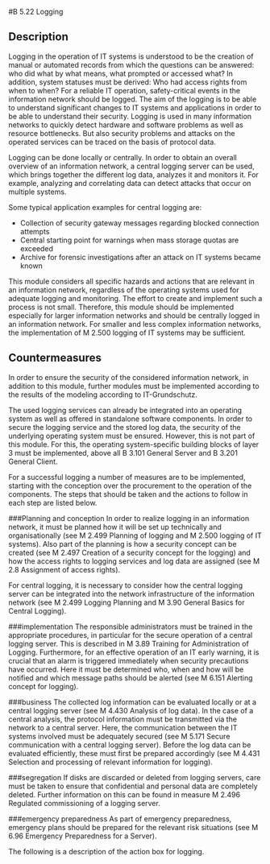 #B 5.22 Logging
## Description 
Logging in the operation of IT systems is understood to be the creation of manual or automated records from which the questions can be answered: who did what by what means, what prompted or accessed what? In addition, system statuses must be derived: Who had access rights from when to when? For a reliable IT operation, safety-critical events in the information network should be logged. The aim of the logging is to be able to understand significant changes to IT systems and applications in order to be able to understand their security. Logging is used in many information networks to quickly detect hardware and software problems as well as resource bottlenecks. But also security problems and attacks on the operated services can be traced on the basis of protocol data.

Logging can be done locally or centrally. In order to obtain an overall overview of an information network, a central logging server can be used, which brings together the different log data, analyzes it and monitors it. For example, analyzing and correlating data can detect attacks that occur on multiple systems.

Some typical application examples for central logging are:

* Collection of security gateway messages regarding blocked connection attempts
* Central starting point for warnings when mass storage quotas   are exceeded
* Archive for forensic investigations after an attack on IT systems became known


This module considers all specific hazards and actions that are relevant in an information network, regardless of the operating systems used for adequate logging and monitoring. The effort to create and implement such a process is not small. Therefore, this module should be implemented especially for larger information networks and should be centrally logged in an information network. For smaller and less complex information networks, the implementation of M 2.500 logging of IT systems may be sufficient.



## Countermeasures 
In order to ensure the security of the considered information network, in addition to this module, further modules must be implemented according to the results of the modeling according to IT-Grundschutz.

The used logging services can already be integrated into an operating system as well as offered in standalone software components. In order to secure the logging service and the stored log data, the security of the underlying operating system must be ensured. However, this is not part of this module. For this, the operating system-specific building blocks of layer 3 must be implemented, above all B 3.101 General Server and B 3.201 General Client.

For a successful logging a number of measures are to be implemented, starting with the conception over the procurement to the operation of the components. The steps that should be taken and the actions to follow in each step are listed below.



###Planning and conception
In order to realize logging in an information network, it must be planned how it will be set up technically and organisationally (see M 2.499 Planning of logging and M 2.500 logging of IT systems). Also part of the planning is how a security concept can be created (see M 2.497 Creation of a security concept for the logging) and how the access rights to logging services and log data are assigned (see M 2.8 Assignment of access rights).

For central logging, it is necessary to consider how the central logging server can be integrated into the network infrastructure of the information network (see M 2.499 Logging Planning and M 3.90 General Basics for Central Logging).



###implementation
The responsible administrators must be trained in the appropriate procedures, in particular for the secure operation of a central logging server. This is described in M 3.89 Training for Administration of Logging. Furthermore, for an effective operation of an IT early warning, it is crucial that an alarm is triggered immediately when security precautions have occurred. Here it must be determined who, when and how will be notified and which message paths should be alerted (see M 6.151 Alerting concept for logging).



###business
The collected log information can be evaluated locally or at a central logging server (see M 4.430 Analysis of log data). In the case of a central analysis, the protocol information must be transmitted via the network to a central server. Here, the communication between the IT systems involved must be adequately secured (see M 5.171 Secure communication with a central logging server). Before the log data can be evaluated efficiently, these must first be prepared accordingly (see M 4.431 Selection and processing of relevant information for logging).



###segregation
If disks are discarded or deleted from logging servers, care must be taken to ensure that confidential and personal data are completely deleted. Further information on this can be found in measure M 2.496 Regulated commissioning of a logging server.



###emergency preparedness
As part of emergency preparedness, emergency plans should be prepared for the relevant risk situations (see M 6.96 Emergency Preparedness for a Server).

The following is a description of the action box for logging.



